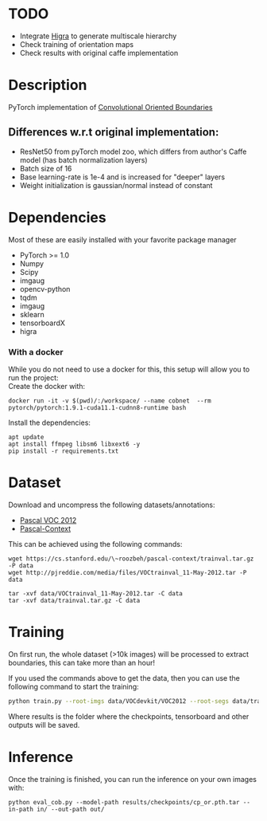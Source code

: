 # TODO
- Integrate [Higra](https://github.com/higra/Higra) to generate multiscale hierarchy
- Check training of orientation maps
- Check results with original caffe implementation

# Description
PyTorch implementation of [Convolutional Oriented Boundaries](https://github.com/kmaninis/COB)

## Differences w.r.t original implementation:
- ResNet50 from pyTorch model zoo, which differs from author's Caffe model (has batch normalization layers)
- Batch size of 16
- Base learning-rate is 1e-4 and is increased for "deeper" layers
- Weight initialization is gaussian/normal instead of constant

# Dependencies
Most of these are easily installed with your favorite package manager

- PyTorch >= 1.0
- Numpy
- Scipy
- imgaug
- opencv-python 
- tqdm
- imgaug
- sklearn
- tensorboardX
- higra

### With a docker
While you do not need to use a docker for this, this setup will allow you to run the project:\
Create the docker with:
```
docker run -it -v $(pwd)/:/workspace/ --name cobnet  --rm pytorch/pytorch:1.9.1-cuda11.1-cudnn8-runtime bash
```
Install the dependencies:
```
apt update
apt install ffmpeg libsm6 libxext6 -y
pip install -r requirements.txt
```

# Dataset
Download and uncompress the following datasets/annotations:
- [Pascal VOC 2012](https://pjreddie.com/projects/pascal-voc-dataset-mirror/) 
- [Pascal-Context](https://cs.stanford.edu/~roozbeh/pascal-context/) 

This can be achieved using the following commands:
```
wget https://cs.stanford.edu/\~roozbeh/pascal-context/trainval.tar.gz -P data
wget http://pjreddie.com/media/files/VOCtrainval_11-May-2012.tar -P data

tar -xvf data/VOCtrainval_11-May-2012.tar -C data
tar -xvf data/trainval.tar.gz -C data
```

# Training
On first run, the whole dataset (>10k images) will be processed to extract boundaries, this can take more than an hour!

If you used the commands above to get the data, then you can use the following command to start the training:
```sh
python train.py --root-imgs data/VOCdevkit/VOC2012 --root-segs data/trainval/ --run-path results --cuda
```
Where results is the folder where the checkpoints, tensorboard and other outputs will be saved.

# Inference
Once the training is finished, you can run the inference on your own images with:
```
python eval_cob.py --model-path results/checkpoints/cp_or.pth.tar --in-path in/ --out-path out/
```
